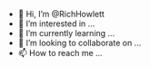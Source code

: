 - 👋 Hi, I’m @RichHowlett
- 👀 I’m interested in ...
- 🌱 I’m currently learning ...
- 💞️ I’m looking to collaborate on ...
- 📫 How to reach me ...

<!---
RichHowlett/RichHowlett is a ✨ special ✨ repository because its `README.md` (this file) appears on your GitHub profile.
You can click the Preview link to take a look at your changes.
--->
